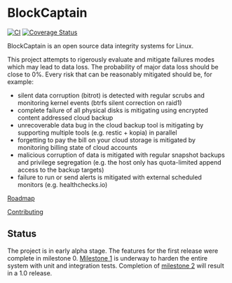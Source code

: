 # BlockCaptain

[![CI](https://github.com/blockcaptain/blockcaptain/workflows/CI/badge.svg?branch=master)](https://github.com/blockcaptain/blockcaptain/actions?query=workflow%3ACI)
[![Coverage Status](https://coveralls.io/repos/github/blockcaptain/blockcaptain/badge.svg?branch=master)](https://coveralls.io/github/blockcaptain/blockcaptain?branch=master)

BlockCaptain is an open source data integrity systems for Linux. 

This project attempts to rigerously evaluate and mitigate failures modes which may lead to data loss. The probability of major data loss should be close to 0%. Every risk that can be reasonably mitigated should be, for example:

 * silent data corruption (bitrot) is detected with regular scrubs and monitoring kernel events (btrfs silent correction on raid1)
 * complete failure of all physical disks is mitigating using encrypted content addressed cloud backup 
 * unrecoverable data bug in the cloud backup tool is mitigating by supporting multiple tools (e.g. restic + kopia) in parallel
 * forgetting to pay the bill on your cloud storage is mitigated by monitoring billing state of cloud accounts
 * malicious corruption of data is mitigated with regular snapshot backups and privilege segregation (e.g. the host only has quota-limited append access to the backup targets)
 * failure to run or send alerts is mitigated with external scheduled monitors (e.g. healthchecks.io)

[Roadmap](https://github.com/blockcaptain/blockcaptain/milestones)

[Contributing](https://blockcaptain.dev/development/contributing/)

## Status

The project is in early alpha stage. The features for the first release were complete in milestone 0. [Milestone 1](https://github.com/blockcaptain/blockcaptain/milestone/2) is underway to harden the entire system with unit and integration tests. Completion of [milestone 2](https://github.com/blockcaptain/blockcaptain/milestone/7) will result in a 1.0 release.
